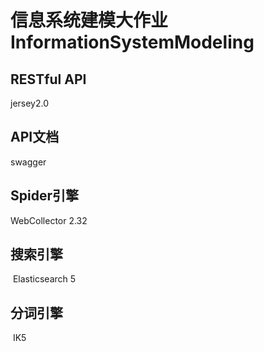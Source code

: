 
# 信息系统建模大作业 InformationSystemModeling
## RESTful API 
  jersey2.0
## API文档
  swagger
## Spider引擎
  WebCollector 2.32
## 搜索引擎
  Elasticsearch 5
## 分词引擎
  IK5 
  
